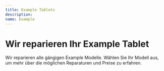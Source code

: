 ```yaml
---
title: Example Tablets
description: 
name: Example
---
```


# Wir reparieren Ihr Example Tablet
Wir reparieren alle gängigen Example Modelle. Wählen Sie Ihr Modell aus, um mehr über die möglichen Reparaturen und Preise zu erfahren.
